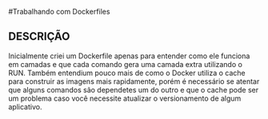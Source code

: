 #Trabalhando com Dockerfiles

## DESCRIÇÃO 

Inicialmente criei um Dockerfile apenas para entender como ele funciona em camadas e que cada comando gera uma camada extra utilizando o RUN. Também entendium pouco mais de como o Docker utiliza o cache para construir as imagens mais rapidamente, porém é necessário se atentar que alguns comandos são dependetes um do outro e que o cache pode ser um problema caso você necessite atualizar o versionamento de algum aplicativo. 
